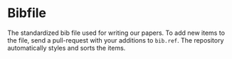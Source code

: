 # Bibfile 

The standardized bib file used for writing our papers. 
To add new items to the file, send a pull-request with your additions to `bib.ref`. 
The repository automatically styles and sorts the items.  